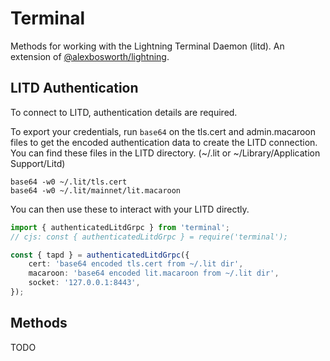 # Terminal

Methods for working with the Lightning Terminal Daemon (litd). An extension of [@alexbosworth/lightning](https://github.com/alexbosworth/lightning.git).

## LITD Authentication

To connect to LITD, authentication details are required.

To export your credentials, run `base64` on the tls.cert and admin.macaroon files to get the encoded
authentication data to create the LITD connection. You can find these files in
the LITD directory. (~/.lit or ~/Library/Application Support/Litd)

    base64 -w0 ~/.lit/tls.cert
    base64 -w0 ~/.lit/mainnet/lit.macaroon

You can then use these to interact with your LITD directly.

```ts
import { authenticatedLitdGrpc } from 'terminal';
// cjs: const { authenticatedLitdGrpc } = require('terminal');

const { tapd } = authenticatedLitdGrpc({
    cert: 'base64 encoded tls.cert from ~/.lit dir',
    macaroon: 'base64 encoded lit.macaroon from ~/.lit dir',
    socket: '127.0.0.1:8443',
});
```

## Methods

TODO

